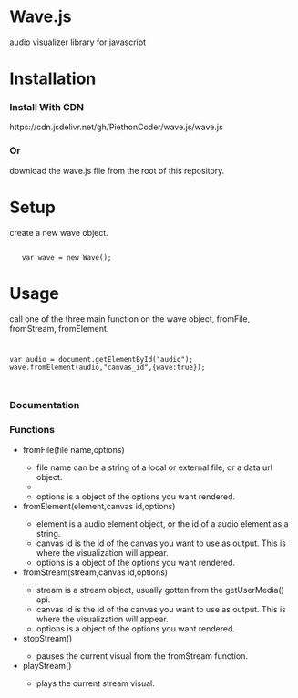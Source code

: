 # Wave.js
audio visualizer library for javascript


<h1>Installation</h1>

<h3>Install With CDN</h3> 
https://cdn.jsdelivr.net/gh/PiethonCoder/wave.js/wave.js

<h3>Or</h3>
download the wave.js file from the root of this repository.

<h1>Setup</h1>
<p>create a new wave object.</p>

<code>
   var wave = new Wave();
</code>


<h1>Usage</h1>

<p>call one of the three main function on the wave object, fromFile, fromStream, fromElement.</p>

<code>
<pre>
var audio = document.getElementById("audio");
wave.fromElement(audio,"canvas_id",{wave:true});
</pre>
</code>


<h3>Documentation</h3>

<h3>Functions</h3>

<ul>
   <li>fromFile(file name,options)</li>  
   <ul>
      <li>file name can be a string of a local or external file, or a data url object.<li>
      <li>options is a object of the options you want rendered.</li>
   </ul>
   
   <li>fromElement(element,canvas id,options)</li>
   <ul>
      <li>element is a audio element object, or the id of a audio element as a string.</li>
      <li>canvas id is the id of the canvas you want to use as output. This is where the visualization will appear.</li>
      <li>options is a object of the options you want rendered.</li>
   </ul>
   
   <li>fromStream(stream,canvas id,options)</li>
   <ul>
      <li>stream is a stream object, usually gotten from the getUserMedia() api.</li>
      <li>canvas id is the id of the canvas you want to use as output. This is where the visualization will appear.</li>
      <li>options is a object of the options you want rendered.</li>
   </ul>
   
   <li>stopStream()</li>
   <ul>
      <li>pauses the current visual from the fromStream function.</li>
   </ul>
   
   <li>playStream()</li>
   <ul>
      <li>plays the current stream visual.</li>
   </ul>
</ul>


